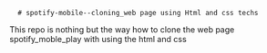       # spotify-mobile--cloning_web page using Html and css techs
This repo is nothing but the way how to clone the web page spotify_moble_play with using the html and css 
